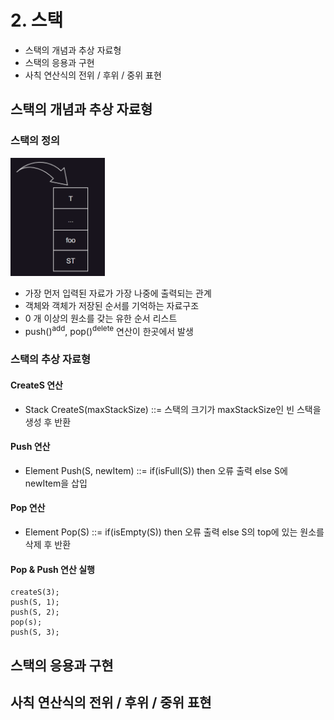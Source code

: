 # 2. 스택

- 스택의 개념과 추상 자료형
- 스택의 응용과 구현
- 사칙 연산식의 전위 / 후위 / 중위 표현

## 스택의 개념과 추상 자료형

### 스택의 정의

<img src="img.png"  width="30%"/>

- 가장 먼저 입력된 자료가 가장 나중에 출력되는 관계
- 객체와 객체가 저장된 순서를 기억하는 자료구조
- 0 개 이상의 원소를 갖는 유한 순서 리스트
- push()<sup>add</sup>, pop()<sup>delete</sup> 연산이 한곳에서 발생

### 스택의 추상 자료형

#### CreateS 연산

- Stack CreateS(maxStackSize) ::= 스택의 크기가 maxStackSize인 빈 스택을 생성 후 반환

#### Push 연산

- Element Push(S, newItem) ::= if(isFull(S)) then 오류 출력 else S에 newItem을 삽입

#### Pop 연산

- Element Pop(S) ::= if(isEmpty(S)) then 오류 출력 else S의 top에 있는 원소를 삭제 후 반환

#### Pop & Push 연산 실행

```
createS(3);
push(S, 1);
push(S, 2);
pop(s);
push(S, 3);
```

## 스택의 응용과 구현

## 사칙 연산식의 전위 / 후위 / 중위 표현

